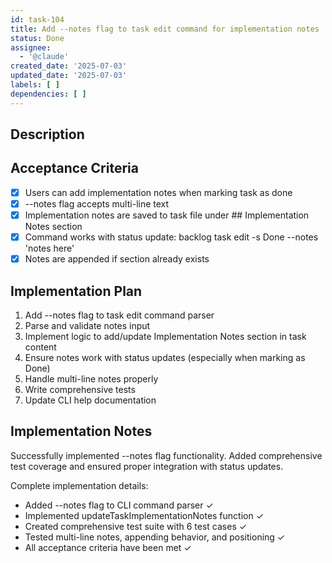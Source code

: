 ```yaml
---
id: task-104
title: Add --notes flag to task edit command for implementation notes
status: Done
assignee:
  - '@claude'
created_date: '2025-07-03'
updated_date: '2025-07-03'
labels: [ ]
dependencies: [ ]
---
```


## Description

## Acceptance Criteria

- [x] Users can add implementation notes when marking task as done
- [x] --notes flag accepts multi-line text
- [x] Implementation notes are saved to task file under ## Implementation Notes section
- [x] Command works with status update: backlog task edit <id> -s Done --notes 'notes here'
- [x] Notes are appended if section already exists

## Implementation Plan

1. Add --notes flag to task edit command parser
2. Parse and validate notes input
3. Implement logic to add/update Implementation Notes section in task content
4. Ensure notes work with status updates (especially when marking as Done)
5. Handle multi-line notes properly
6. Write comprehensive tests
7. Update CLI help documentation

## Implementation Notes

Successfully implemented --notes flag functionality. Added comprehensive test coverage and ensured proper integration
with status updates.

Complete implementation details:

- Added --notes flag to CLI command parser ✓
- Implemented updateTaskImplementationNotes function ✓
- Created comprehensive test suite with 6 test cases ✓
- Tested multi-line notes, appending behavior, and positioning ✓
- All acceptance criteria have been met ✓
